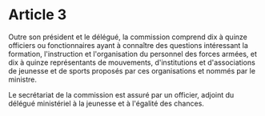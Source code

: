 # Article 3

Outre son président et le délégué, la commission comprend dix à quinze officiers ou fonctionnaires ayant à connaître des questions intéressant la formation, l'instruction et l'organisation du personnel des forces armées, et dix à quinze représentants de mouvements, d'institutions et d'associations de jeunesse et de sports proposés par ces organisations et nommés par le ministre.

Le secrétariat de la commission est assuré par un officier, adjoint du délégué ministériel à la jeunesse et à l'égalité des chances.
